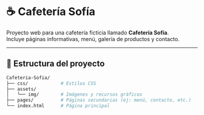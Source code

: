 # ☕ Cafetería Sofía

Proyecto web para una cafetería ficticia llamado **Cafetería Sofía**.  
Incluye páginas informativas, menú, galería de productos y contacto.

---

## 📂 Estructura del proyecto

```bash
Cafeteria-Sofia/
├── css/            # Estilos CSS
├── assets/
│   └── img/        # Imágenes y recursos gráficos
├── pages/          # Páginas secundarias (ej: menú, contacto, etc.)
└── index.html      # Página principal

